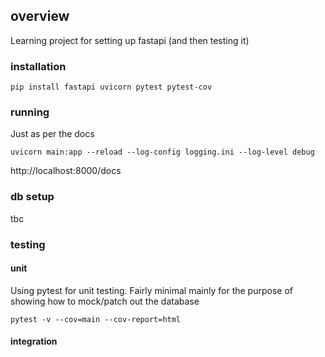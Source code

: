 ## overview
Learning project for setting up fastapi (and then testing it)

### installation
```dos
pip install fastapi uvicorn pytest pytest-cov
```

### running
Just as per the docs
```dos
uvicorn main:app --reload --log-config logging.ini --log-level debug
```


http://localhost:8000/docs

### db setup
tbc

### testing
#### unit
Using pytest for unit testing. Fairly minimal mainly for the purpose of
showing how to mock/patch out the database
```dos
pytest -v --cov=main --cov-report=html
```

#### integration
